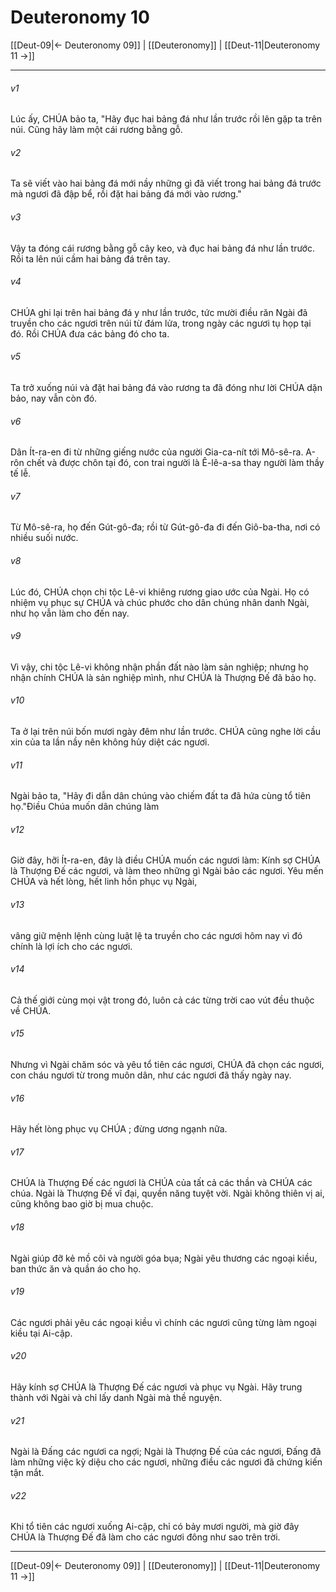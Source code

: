 # Deuteronomy 10

[[Deut-09|← Deuteronomy 09]] | [[Deuteronomy]] | [[Deut-11|Deuteronomy 11 →]]
***



###### v1 
Lúc ấy, CHÚA bảo ta, "Hãy đục hai bảng đá như lần trước rồi lên gặp ta trên núi. Cũng hãy làm một cái rương bằng gỗ. 

###### v2 
Ta sẽ viết vào hai bảng đá mới nầy những gì đã viết trong hai bảng đá trước mà ngươi đã đập bể, rồi đặt hai bảng đá mới vào rương." 

###### v3 
Vậy ta đóng cái rương bằng gỗ cây keo, và đục hai bảng đá như lần trước. Rồi ta lên núi cầm hai bảng đá trên tay. 

###### v4 
CHÚA ghi lại trên hai bảng đá y như lần trước, tức mười điều răn Ngài đã truyền cho các ngươi trên núi từ đám lửa, trong ngày các ngươi tụ họp tại đó. Rồi CHÚA đưa các bảng đó cho ta. 

###### v5 
Ta trở xuống núi và đặt hai bảng đá vào rương ta đã đóng như lời CHÚA dặn bảo, nay vẫn còn đó. 

###### v6 
Dân Ít-ra-en đi từ những giếng nước của người Gia-ca-nít tới Mô-sê-ra. A-rôn chết và được chôn tại đó, con trai người là Ê-lê-a-sa thay người làm thầy tế lễ. 

###### v7 
Từ Mô-sê-ra, họ đến Gút-gô-đa; rồi từ Gút-gô-đa đi đến Giô-ba-tha, nơi có nhiều suối nước. 

###### v8 
Lúc đó, CHÚA chọn chi tộc Lê-vi khiêng rương giao ước của Ngài. Họ có nhiệm vụ phục sự CHÚA và chúc phước cho dân chúng nhân danh Ngài, như họ vẫn làm cho đến nay. 

###### v9 
Vì vậy, chi tộc Lê-vi không nhận phần đất nào làm sản nghiệp; nhưng họ nhận chính CHÚA là sản nghiệp mình, như CHÚA là Thượng Đế đã bảo họ. 

###### v10 
Ta ở lại trên núi bốn mươi ngày đêm như lần trước. CHÚA cũng nghe lời cầu xin của ta lần nầy nên không hủy diệt các ngươi. 

###### v11 
Ngài bảo ta, "Hãy đi dẫn dân chúng vào chiếm đất ta đã hứa cùng tổ tiên họ."Điều Chúa muốn dân chúng làm 

###### v12 
Giờ đây, hỡi Ít-ra-en, đây là điều CHÚA muốn các ngươi làm: Kính sợ CHÚA là Thượng Đế các ngươi, và làm theo những gì Ngài bảo các ngươi. Yêu mến CHÚA và hết lòng, hết linh hồn phục vụ Ngài, 

###### v13 
vâng giữ mệnh lệnh cùng luật lệ ta truyền cho các ngươi hôm nay vì đó chính là lợi ích cho các ngươi. 

###### v14 
Cả thế giới cùng mọi vật trong đó, luôn cả các từng trời cao vút đều thuộc về CHÚA. 

###### v15 
Nhưng vì Ngài chăm sóc và yêu tổ tiên các ngươi, CHÚA đã chọn các ngươi, con cháu ngươi từ trong muôn dân, như các ngươi đã thấy ngày nay. 

###### v16 
Hãy hết lòng phục vụ CHÚA ; đừng ương ngạnh nữa. 

###### v17 
CHÚA là Thượng Đế các ngươi là CHÚA của tất cả các thần và CHÚA các chúa. Ngài là Thượng Đế vĩ đại, quyền năng tuyệt vời. Ngài không thiên vị ai, cũng không bao giờ bị mua chuộc. 

###### v18 
Ngài giúp đỡ kẻ mồ côi và người góa bụa; Ngài yêu thương các ngoại kiều, ban thức ăn và quần áo cho họ. 

###### v19 
Các ngươi phải yêu các ngoại kiều vì chính các ngươi cũng từng làm ngoại kiều tại Ai-cập. 

###### v20 
Hãy kính sợ CHÚA là Thượng Đế các ngươi và phục vụ Ngài. Hãy trung thành với Ngài và chỉ lấy danh Ngài mà thề nguyện. 

###### v21 
Ngài là Đấng các ngươi ca ngợi; Ngài là Thượng Đế của các ngươi, Đấng đã làm những việc kỳ diệu cho các ngươi, những điều các ngươi đã chứng kiến tận mắt. 

###### v22 
Khi tổ tiên các ngươi xuống Ai-cập, chỉ có bảy mươi người, mà giờ đây CHÚA là Thượng Đế đã làm cho các ngươi đông như sao trên trời.

***
[[Deut-09|← Deuteronomy 09]] | [[Deuteronomy]] | [[Deut-11|Deuteronomy 11 →]]
